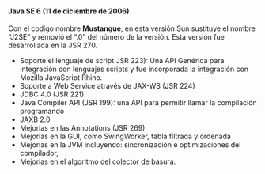 #### Java SE 6 (11 de diciembre de 2006)


Con el codigo nombre **Mustangue**, en esta versión Sun sustituye el nombre “J2SE” y removió el “.0” del número de la versión. Esta versión fue desarrollada en la JSR 270.

* Soporte el lenguaje de script JSR 223): Una API Genérica para integración con lenguajes scripts y fue incorporada la integración con Mozilla JavaScript Rhino.
* Soporte a Web Service através de JAX-WS (JSR 224) 
* JDBC 4.0  (JSR 221). 
* Java Compiler API (JSR 199): una API para permitir llamar la compilación programando
* JAXB  2.0
* Mejorias en las Annotations (JSR 269)
* Mejorias en la GUI, como SwingWorker, tabla filtrada y ordenada
* Mejorias en la JVM incluyendo: sincronización e optimizaciones del compilador,
* Mejorias en el algoritmo del colector de basura.